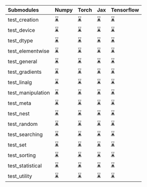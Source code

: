 | Submodules        | Numpy                                                                                                                           | Torch                                                                                                                           | Jax                                                                                                                             | Tensorflow                                                                                                                      |
|:------------------|:--------------------------------------------------------------------------------------------------------------------------------|:--------------------------------------------------------------------------------------------------------------------------------|:--------------------------------------------------------------------------------------------------------------------------------|:--------------------------------------------------------------------------------------------------------------------------------|
| test_creation     | <a href="https://github.com/unifyai/ivy/runs/8038078091?check_suite_focus=true" rel="noopener noreferrer" target="_blank">⌛</a> | <a href="https://github.com/unifyai/ivy/runs/8038080549?check_suite_focus=true" rel="noopener noreferrer" target="_blank">⌛</a> | <a href="https://github.com/unifyai/ivy/runs/8038082934?check_suite_focus=true" rel="noopener noreferrer" target="_blank">⌛</a> | <a href="https://github.com/unifyai/ivy/runs/8038085496?check_suite_focus=true" rel="noopener noreferrer" target="_blank">⌛</a> |
| test_device       | <a href="https://github.com/unifyai/ivy/runs/8038078307?check_suite_focus=true" rel="noopener noreferrer" target="_blank">⌛</a> | <a href="https://github.com/unifyai/ivy/runs/8038080709?check_suite_focus=true" rel="noopener noreferrer" target="_blank">⌛</a> | <a href="https://github.com/unifyai/ivy/runs/8038083029?check_suite_focus=true" rel="noopener noreferrer" target="_blank">⌛</a> | <a href="https://github.com/unifyai/ivy/runs/8038085649?check_suite_focus=true" rel="noopener noreferrer" target="_blank">⌛</a> |
| test_dtype        | <a href="https://github.com/unifyai/ivy/runs/8038078542?check_suite_focus=true" rel="noopener noreferrer" target="_blank">⌛</a> | <a href="https://github.com/unifyai/ivy/runs/8038080888?check_suite_focus=true" rel="noopener noreferrer" target="_blank">⌛</a> | <a href="https://github.com/unifyai/ivy/runs/8038083161?check_suite_focus=true" rel="noopener noreferrer" target="_blank">⌛</a> | <a href="https://github.com/unifyai/ivy/runs/8038085811?check_suite_focus=true" rel="noopener noreferrer" target="_blank">⌛</a> |
| test_elementwise  | <a href="https://github.com/unifyai/ivy/runs/8038078697?check_suite_focus=true" rel="noopener noreferrer" target="_blank">⌛</a> | <a href="https://github.com/unifyai/ivy/runs/8038081030?check_suite_focus=true" rel="noopener noreferrer" target="_blank">⌛</a> | <a href="https://github.com/unifyai/ivy/runs/8038083301?check_suite_focus=true" rel="noopener noreferrer" target="_blank">⌛</a> | <a href="https://github.com/unifyai/ivy/runs/8038086012?check_suite_focus=true" rel="noopener noreferrer" target="_blank">⌛</a> |
| test_general      | <a href="https://github.com/unifyai/ivy/runs/8038078829?check_suite_focus=true" rel="noopener noreferrer" target="_blank">⌛</a> | <a href="https://github.com/unifyai/ivy/runs/8038081212?check_suite_focus=true" rel="noopener noreferrer" target="_blank">⌛</a> | <a href="https://github.com/unifyai/ivy/runs/8038083535?check_suite_focus=true" rel="noopener noreferrer" target="_blank">⌛</a> | <a href="https://github.com/unifyai/ivy/runs/8038086150?check_suite_focus=true" rel="noopener noreferrer" target="_blank">⌛</a> |
| test_gradients    | <a href="https://github.com/unifyai/ivy/runs/8038078952?check_suite_focus=true" rel="noopener noreferrer" target="_blank">⌛</a> | <a href="https://github.com/unifyai/ivy/runs/8038081367?check_suite_focus=true" rel="noopener noreferrer" target="_blank">⌛</a> | <a href="https://github.com/unifyai/ivy/runs/8038083669?check_suite_focus=true" rel="noopener noreferrer" target="_blank">⌛</a> | <a href="https://github.com/unifyai/ivy/runs/8038086306?check_suite_focus=true" rel="noopener noreferrer" target="_blank">⌛</a> |
| test_linalg       | <a href="https://github.com/unifyai/ivy/runs/8038079081?check_suite_focus=true" rel="noopener noreferrer" target="_blank">⌛</a> | <a href="https://github.com/unifyai/ivy/runs/8038081530?check_suite_focus=true" rel="noopener noreferrer" target="_blank">⌛</a> | <a href="https://github.com/unifyai/ivy/runs/8038083794?check_suite_focus=true" rel="noopener noreferrer" target="_blank">⌛</a> | <a href="https://github.com/unifyai/ivy/runs/8038086440?check_suite_focus=true" rel="noopener noreferrer" target="_blank">⌛</a> |
| test_manipulation | <a href="https://github.com/unifyai/ivy/runs/8038079194?check_suite_focus=true" rel="noopener noreferrer" target="_blank">⌛</a> | <a href="https://github.com/unifyai/ivy/runs/8038081671?check_suite_focus=true" rel="noopener noreferrer" target="_blank">⌛</a> | <a href="https://github.com/unifyai/ivy/runs/8038083963?check_suite_focus=true" rel="noopener noreferrer" target="_blank">⌛</a> | <a href="https://github.com/unifyai/ivy/runs/8038086585?check_suite_focus=true" rel="noopener noreferrer" target="_blank">⌛</a> |
| test_meta         | <a href="https://github.com/unifyai/ivy/runs/8038079309?check_suite_focus=true" rel="noopener noreferrer" target="_blank">⌛</a> | <a href="https://github.com/unifyai/ivy/runs/8038081805?check_suite_focus=true" rel="noopener noreferrer" target="_blank">⌛</a> | <a href="https://github.com/unifyai/ivy/runs/8038084154?check_suite_focus=true" rel="noopener noreferrer" target="_blank">⌛</a> | <a href="https://github.com/unifyai/ivy/runs/8038086715?check_suite_focus=true" rel="noopener noreferrer" target="_blank">⌛</a> |
| test_nest         | <a href="https://github.com/unifyai/ivy/runs/8038079461?check_suite_focus=true" rel="noopener noreferrer" target="_blank">⌛</a> | <a href="https://github.com/unifyai/ivy/runs/8038081942?check_suite_focus=true" rel="noopener noreferrer" target="_blank">⌛</a> | <a href="https://github.com/unifyai/ivy/runs/8038084377?check_suite_focus=true" rel="noopener noreferrer" target="_blank">⌛</a> | <a href="https://github.com/unifyai/ivy/runs/8038086865?check_suite_focus=true" rel="noopener noreferrer" target="_blank">⌛</a> |
| test_random       | <a href="https://github.com/unifyai/ivy/runs/8038079580?check_suite_focus=true" rel="noopener noreferrer" target="_blank">⌛</a> | <a href="https://github.com/unifyai/ivy/runs/8038082117?check_suite_focus=true" rel="noopener noreferrer" target="_blank">⌛</a> | <a href="https://github.com/unifyai/ivy/runs/8038084609?check_suite_focus=true" rel="noopener noreferrer" target="_blank">⌛</a> | <a href="https://github.com/unifyai/ivy/runs/8038087088?check_suite_focus=true" rel="noopener noreferrer" target="_blank">⌛</a> |
| test_searching    | <a href="https://github.com/unifyai/ivy/runs/8038079748?check_suite_focus=true" rel="noopener noreferrer" target="_blank">⌛</a> | <a href="https://github.com/unifyai/ivy/runs/8038082256?check_suite_focus=true" rel="noopener noreferrer" target="_blank">⌛</a> | <a href="https://github.com/unifyai/ivy/runs/8038084776?check_suite_focus=true" rel="noopener noreferrer" target="_blank">⌛</a> | <a href="https://github.com/unifyai/ivy/runs/8038087245?check_suite_focus=true" rel="noopener noreferrer" target="_blank">⌛</a> |
| test_set          | <a href="https://github.com/unifyai/ivy/runs/8038079901?check_suite_focus=true" rel="noopener noreferrer" target="_blank">⌛</a> | <a href="https://github.com/unifyai/ivy/runs/8038082386?check_suite_focus=true" rel="noopener noreferrer" target="_blank">⌛</a> | <a href="https://github.com/unifyai/ivy/runs/8038084917?check_suite_focus=true" rel="noopener noreferrer" target="_blank">⌛</a> | <a href="https://github.com/unifyai/ivy/runs/8038087437?check_suite_focus=true" rel="noopener noreferrer" target="_blank">⌛</a> |
| test_sorting      | <a href="https://github.com/unifyai/ivy/runs/8038080091?check_suite_focus=true" rel="noopener noreferrer" target="_blank">⌛</a> | <a href="https://github.com/unifyai/ivy/runs/8038082543?check_suite_focus=true" rel="noopener noreferrer" target="_blank">⌛</a> | <a href="https://github.com/unifyai/ivy/runs/8038085056?check_suite_focus=true" rel="noopener noreferrer" target="_blank">⌛</a> | <a href="https://github.com/unifyai/ivy/runs/8038087644?check_suite_focus=true" rel="noopener noreferrer" target="_blank">⌛</a> |
| test_statistical  | <a href="https://github.com/unifyai/ivy/runs/8038080255?check_suite_focus=true" rel="noopener noreferrer" target="_blank">⌛</a> | <a href="https://github.com/unifyai/ivy/runs/8038082680?check_suite_focus=true" rel="noopener noreferrer" target="_blank">⌛</a> | <a href="https://github.com/unifyai/ivy/runs/8038085200?check_suite_focus=true" rel="noopener noreferrer" target="_blank">⌛</a> | <a href="https://github.com/unifyai/ivy/runs/8038087891?check_suite_focus=true" rel="noopener noreferrer" target="_blank">⌛</a> |
| test_utility      | <a href="https://github.com/unifyai/ivy/runs/8038080419?check_suite_focus=true" rel="noopener noreferrer" target="_blank">⌛</a> | <a href="https://github.com/unifyai/ivy/runs/8038082800?check_suite_focus=true" rel="noopener noreferrer" target="_blank">⌛</a> | <a href="https://github.com/unifyai/ivy/runs/8038085365?check_suite_focus=true" rel="noopener noreferrer" target="_blank">⌛</a> | <a href="https://github.com/unifyai/ivy/runs/8038088113?check_suite_focus=true" rel="noopener noreferrer" target="_blank">⌛</a> |